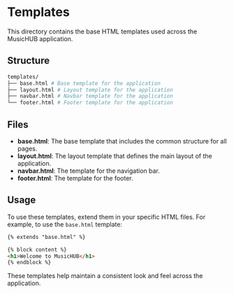 # Templates
This directory contains the base HTML templates used across the MusicHUB application.

## Structure
```bash
templates/
├── base.html # Base template for the application
├── layout.html # Layout template for the application
├── navbar.html # Navbar template for the application
└── footer.html # Footer template for the application
```

## Files

- **base.html**: The base template that includes the common structure for all pages.
- **layout.html**: The layout template that defines the main layout of the application.
- **navbar.html**: The template for the navigation bar.
- **footer.html**: The template for the footer.

## Usage

To use these templates, extend them in your specific HTML files. For example, to use the `base.html` template:

```html
{% extends "base.html" %}

{% block content %}
<h1>Welcome to MusicHUB</h1>
{% endblock %}
```

These templates help maintain a consistent look and feel across the application.